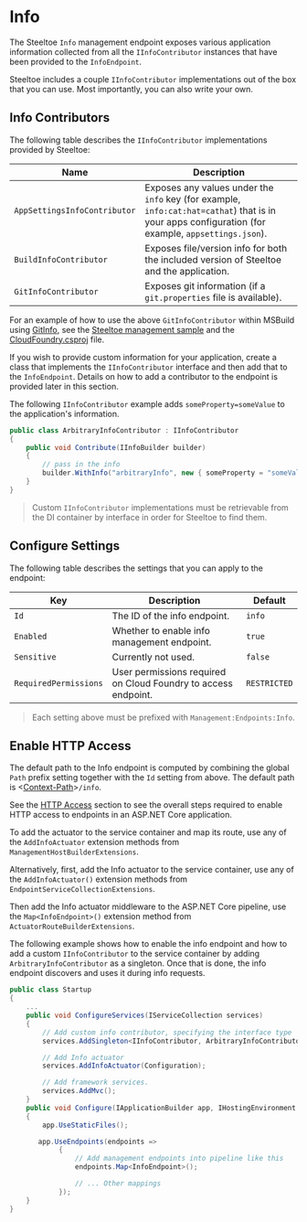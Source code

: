 # Info

The Steeltoe `Info` management endpoint exposes various application information collected from all the `IInfoContributor` instances that have been provided to the `InfoEndpoint`.

Steeltoe includes a couple `IInfoContributor` implementations out of the box that you can use. Most importantly, you can also write your own.

## Info Contributors

The following table describes the `IInfoContributor` implementations provided by Steeltoe:

| Name | Description |
| --- | --- |
| `AppSettingsInfoContributor` | Exposes any values under the `info` key (for example, `info:cat:hat=cathat`) that is in your apps configuration (for example, `appsettings.json`). |
| `BuildInfoContributor` | Exposes file/version info for both the included version of Steeltoe and the application. |
| `GitInfoContributor` | Exposes git information (if a `git.properties` file is available). |

For an example of how to use the above `GitInfoContributor` within MSBuild using [GitInfo](https://github.com/kzu/GitInfo), see the [Steeltoe management sample](https://github.com/SteeltoeOSS/Samples/tree/master/Management/src/AspDotNetCore/CloudFoundry) and the [CloudFoundry.csproj](https://github.com/SteeltoeOSS/Samples/blob/master/Management/src/AspDotNetCore/CloudFoundry/CloudFoundry.csproj) file.

If you wish to provide custom information for your application, create a class that implements the `IInfoContributor` interface and then add that to the `InfoEndpoint`. Details on how to add a contributor to the endpoint is provided later in this section.

The following `IInfoContributor` example adds `someProperty=someValue` to the application's information.

```csharp
public class ArbitraryInfoContributor : IInfoContributor
{
    public void Contribute(IInfoBuilder builder)
    {
        // pass in the info
        builder.WithInfo("arbitraryInfo", new { someProperty = "someValue" });
    }
}
```

>Custom `IInfoContributor` implementations must be retrievable from the DI container by interface in order for Steeltoe to find them.

## Configure Settings

The following table describes the settings that you can apply to the endpoint:

| Key | Description | Default |
| --- | --- | --- |
| `Id` | The ID of the info endpoint. | `info` |
| `Enabled` | Whether to enable info management endpoint. | `true` |
| `Sensitive` | Currently not used. | `false` |
| `RequiredPermissions` | User permissions required on Cloud Foundry to access endpoint. | `RESTRICTED` |

>Each setting above must be prefixed with `Management:Endpoints:Info`.

## Enable HTTP Access

The default path to the Info endpoint is computed by combining the global `Path` prefix setting together with the `Id` setting from above. The default path is <[Context-Path](./hypermedia#base-context-path)>`/info`.

See the [HTTP Access](/docs/3/management/using-endpoints#http-access) section to see the overall steps required to enable HTTP access to endpoints in an ASP.NET Core application.

To add the actuator to the service container and map its route, use any of the `AddInfoActuator` extension methods from `ManagementHostBuilderExtensions`.

Alternatively, first, add the Info actuator to the service container, use any of the `AddInfoActuator()` extension methods from `EndpointServiceCollectionExtensions`.

Then add the Info actuator middleware to the ASP.NET Core pipeline, use the `Map<InfoEndpoint>()` extension method from `ActuatorRouteBuilderExtensions`.

The following example shows how to enable the info endpoint and how to add a custom `IInfoContributor` to the service container by adding `ArbitraryInfoContributor` as a singleton. Once that is done, the info endpoint discovers and uses it during info requests.

```csharp
public class Startup
{
    ...
    public void ConfigureServices(IServiceCollection services)
    {
        // Add custom info contributor, specifying the interface type
        services.AddSingleton<IInfoContributor, ArbitraryInfoContributor>();

        // Add Info actuator
        services.AddInfoActuator(Configuration);

        // Add framework services.
        services.AddMvc();
    }
    public void Configure(IApplicationBuilder app, IHostingEnvironment env, ILoggerFactory loggerFactory)
    {
        app.UseStaticFiles();

       app.UseEndpoints(endpoints =>
            {
                // Add management endpoints into pipeline like this
                endpoints.Map<InfoEndpoint>();

                // ... Other mappings
            });
    }
}
```
